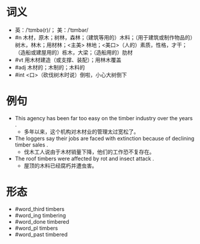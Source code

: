 # 词义
- 英：/ˈtɪmbə(r)/； 美：/ˈtɪmbər/
- #n 木材，原木；树林，森林；（建筑等用的）木料；（用于建筑或制作物品的）树木，林木；用材林；<主美> 林地；<美口>（人的）素质，性格，才干；（造船或建屋用的）栋木，大梁；（造船用的）肋材
- #vt 用木材建造（或支撑、装配）；用林木覆盖
- #adj 木材的；木制的；木料的
- #int <口>（砍伐树木时说）倒啦，小心大树倒下
# 例句
- This agency has been far too easy on the timber industry over the years .
	- 多年以来，这个机构对木材业的管理太过宽松了。
- The loggers say their jobs are faced with extinction because of declining timber sales .
	- 伐木工人说由于木材销量下降，他们的工作恐不复存在。
- The roof timbers were affected by rot and insect attack .
	- 屋顶的木料已经腐朽并遭虫害。
# 形态
- #word_third timbers
- #word_ing timbering
- #word_done timbered
- #word_pl timbers
- #word_past timbered
